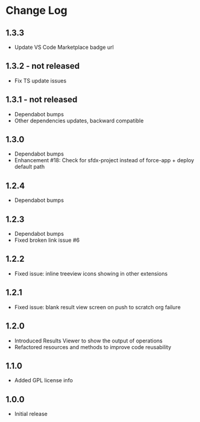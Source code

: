 # Change Log

## 1.3.3

* Update VS Code Marketplace badge url

## 1.3.2 - not released

* Fix TS update issues

## 1.3.1 - not released

* Dependabot bumps
* Other dependencies updates, backward compatible

## 1.3.0

* Dependabot bumps
* Enhancement #18: Check for sfdx-project instead of force-app + deploy default path

## 1.2.4

* Dependabot bumps

## 1.2.3

* Dependabot bumps
* Fixed broken link issue #6

## 1.2.2

* Fixed issue: inline treeview icons showing in other extensions

## 1.2.1

* Fixed issue: blank result view screen on push to scratch org failure

## 1.2.0

* Introduced Results Viewer to show the output of operations
* Refactored resources and methods to improve code reusability

## 1.1.0

* Added GPL license info

## 1.0.0

* Initial release
